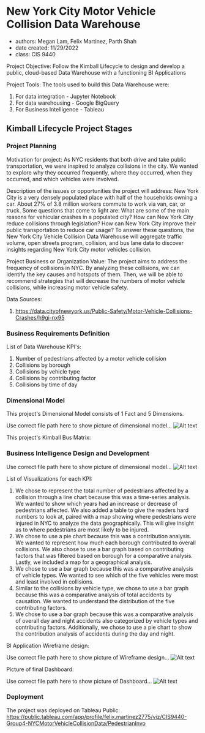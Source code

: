 # New York City Motor Vehicle Collision Data Warehouse
- authors: Megan Lam, Felix Martinez, Parth Shah
- date created: 11/29/2022
- class: CIS 9440

Project Objective: Follow the Kimball Lifecycle to design and develop a public, cloud-based Data Warehouse with a functioning BI Applications

Project Tools:
The tools used to build this Data Warehouse were: 
1. For data integration - Jupyter Notebook
2. For data warehousing - Google BigQuery
3. For Business Intelligence - Tableau


## Kimball Lifecycle Project Stages

### Project Planning

Motivation for project:
As NYC residents that both drive and take public transportation, we were inspired to analyze collisions in the city. We wanted to explore why they occurred frequently, where they occurred, when they occurred, and which vehicles were involved. 

Description of the issues or opportunities the project will address:
New York City is a very densely populated place with half of the households owning a car. About 27% of 3.8 million workers commute to work via van, car, or truck. Some questions that come to light are: What are some of the main reasons for vehicular crashes in a populated city? How can New York City reduce collisions through legislation? How can New York City improve their public transportation to reduce car usage? To answer these questions, the New York City Vehicle Collision Data Warehouse will aggregate traffic volume, open streets program, collision, and bus lane data to discover insights regarding New York City motor vehicles collision.

Project Business or Organization Value:
The project aims to address the frequency of collisions in NYC. By analyzing these collisions, we can identify the key causes and hotspots of them. Then, we will be able to recommend strategies that will decrease the numbers of motor vehicle collisions, while increasing motor vehicle safety. 

Data Sources:
1. https://data.cityofnewyork.us/Public-Safety/Motor-Vehicle-Collisions-Crashes/h9gi-nx95

### Business Requirements Definition

List of Data Warehouse KPI's:
1. Number of pedestrians affected by a motor vehicle collision
2. Collisions by borough
3. Collisions by vehicle type
4. Collisions by contributing factor
5. Collisions by time of day 

### Dimensional Model

This project's Dimensional Model consists of 1 Fact and 5 Dimensions.

Use correct file path here to show picture of dimensional model...
![Alt text](/img/dimensional_model.JPG)

This project's Kimball Bus Matrix:

### Business Intelligence Design and Development

Use correct file path here to show picture of dimensional model...
![Alt text](/img/kimball_bus_matrix.JPG)

List of Visualizations for each KPI:
1. We chose to represent the total number of pedestrians affected by a collision through a line chart because this was a time-series analysis. We wanted to show which years had an increase or decrease of pedestrians affected. We also added a table to give the readers hard numbers to look at, paired with a map showing where pedestrians were injured in NYC to analyze the data geographically. This will give insight as to where pedestrians are most likely to be injured. 
2. We chose to use a pie chart because this was a contribution analysis. We wanted to represent how much each borough contributed to overall collisions. We also chose to use a bar graph based on contributing factors that was filtered based on borough for a comparative analysis. Lastly, we included a map for a geographical analysis. 
3. We chose to use a bar graph because this was a comparative analysis of vehicle types. We wanted to see which of the five vehicles were most and least involved in collisions. 
4. Similar to the collisions by vehicle type, we chose to use a bar graph because this was a comparative analysis of total accidents by causation. We wanted to understand the distribution of the five contributing factors. 
5. We chose to use a bar graph because this was a comparative analysis of overall day and night accidents also categorized by vehicle types and contributing factors. Additionally, we chose to use a pie chart to show the contribution analysis of accidents during the day and night. 


BI Application Wireframe design:

Use correct file path here to show picture of Wireframe design...
![Alt text](/img/wireframe_design.JPG)

Picture of final Dashboard:

Use correct file path here to show picture of Dashboard...
![Alt text](/img/Dashboard.JPG)  

### Deployment

The project was deployed on Tableau Public: 
https://public.tableau.com/app/profile/felix.martinez2775/viz/CIS9440-Group4-NYCMotorVehicleCollisionData/PedestrianInvo
